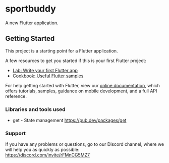 
# sportbuddy


A new Flutter application.

## Getting Started

This project is a starting point for a Flutter application.

A few resources to get you started if this is your first Flutter project:

- [Lab: Write your first Flutter app](https://flutter.dev/docs/get-started/codelab)
- [Cookbook: Useful Flutter samples](https://flutter.dev/docs/cookbook)

For help getting started with Flutter, view our
[online documentation](https://flutter.dev/docs), which offers tutorials,
samples, guidance on mobile development, and a full API reference.


### Libraries and tools used

- get - State management
  https://pub.dev/packages/get

### Support

If you have any problems or questions, go to our Discord channel, where we will help you as quickly as possible: https://discord.com/invite/rFMnCG5MZ7
